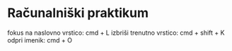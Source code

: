 # Računalniški praktikum
fokus na naslovno vrstico: cmd + L
izbriši trenutno vrstico: cmd + shift + K
odpri imenik: cmd + O
